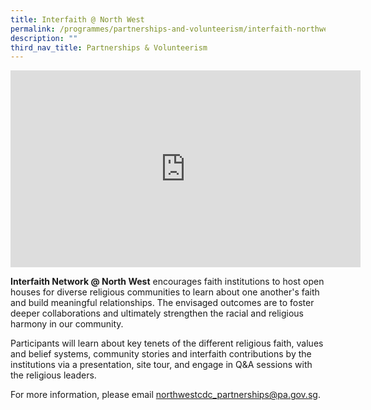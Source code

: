 ```yaml
---
title: Interfaith @ North West
permalink: /programmes/partnerships-and-volunteerism/interfaith-northwest/
description: ""
third_nav_title: Partnerships & Volunteerism
---
```

<iframe width="560" height="315" src="https://www.youtube.com/embed/rke2StZwfHs" title="YouTube video player" frameborder="0" allow="accelerometer; autoplay; clipboard-write; encrypted-media; gyroscope; picture-in-picture" allowfullscreen></iframe>

**Interfaith Network @ North West** encourages faith institutions to host open houses for diverse religious communities to learn about one another's faith and build meaningful relationships. The envisaged outcomes are to foster deeper collaborations and ultimately strengthen the racial and religious harmony in our community.

Participants will learn about key tenets of the different religious faith, values and belief systems, community stories and interfaith contributions by the institutions via a presentation, site tour, and engage in Q&A sessions with the religious 
leaders.

For more information, please email [northwestcdc\_partnerships@pa.gov.sg](mailto:northwestcdc_partnerships@pa.gov.sg).